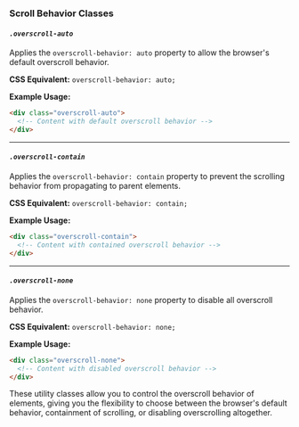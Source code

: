 
### Scroll Behavior Classes

#### ***`.overscroll-auto`***

Applies the `overscroll-behavior: auto` property to allow the browser's default overscroll behavior.

**CSS Equivalent:** `overscroll-behavior: auto;`

**Example Usage:**
```html
<div class="overscroll-auto">
  <!-- Content with default overscroll behavior -->
</div>
```

---

#### ***`.overscroll-contain`***

Applies the `overscroll-behavior: contain` property to prevent the scrolling behavior from propagating to parent elements.

**CSS Equivalent:** `overscroll-behavior: contain;`

**Example Usage:**
```html
<div class="overscroll-contain">
  <!-- Content with contained overscroll behavior -->
</div>
```

---

#### ***`.overscroll-none`***

Applies the `overscroll-behavior: none` property to disable all overscroll behavior.

**CSS Equivalent:** `overscroll-behavior: none;`

**Example Usage:**
```html
<div class="overscroll-none">
  <!-- Content with disabled overscroll behavior -->
</div>
```

These utility classes allow you to control the overscroll behavior of elements, giving you the flexibility to choose between the browser's default behavior, containment of scrolling, or disabling overscrolling altogether.
